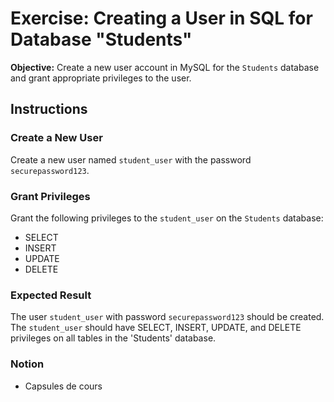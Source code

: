 # Exercise: Creating a User in SQL for Database "Students"

**Objective:** Create a new user account in MySQL for the `Students` database and grant appropriate privileges to the user.

## Instructions

### Create a New User

Create a new user named `student_user` with the password `securepassword123`.

### Grant Privileges
Grant the following privileges to the `student_user` on the `Students` database:

- SELECT
- INSERT
- UPDATE
- DELETE

### Expected Result

The user `student_user` with password `securepassword123` should be created.
The `student_user` should have SELECT, INSERT, UPDATE, and DELETE privileges on all tables in the 'Students' database.

### Notion
- Capsules de cours
